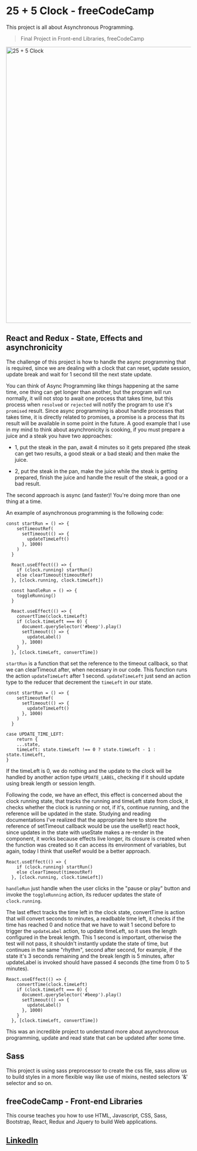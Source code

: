 # 25 + 5 Clock - freeCodeCamp

This project is all about Asynchronous Programming.

> Final Project in Front-end Libraries, freeCodeCamp

<img src="https://github.com/NietoCurcio/FCC-Front-End-Libraries/blob/main/.github/screenshot1.png?raw=true" width="750" alt="25 + 5 Clock">

## React and Redux - State, Effects and asynchronicity

The challenge of this project is how to handle the async programming that is required, since we are dealing with a clock that can reset, update session, update break and wait for 1 second till the next state update.

You can think of Async Programming like things happening at the same time, one thing can get longer than another, but the program will run normally, it will not stop to await one process that takes time, but this process when `resolved` or `rejected` will notify the program to use it's `promised` result. Since async programming is about handle processes that takes time, it is directly related to promises, a promise is a process that its result will be available in some point in the future. A good example that I use in my mind to think about asynchronicity is cooking, if you must prepare a juice and a steak you have two approaches:

- 1, put the steak in the pan, await 4 minutes so it gets prepared (the steak can get two results, a good steak or a bad steak) and then make the juice.

- 2, put the steak in the pan, make the juice while the steak is getting prepared, finish the juice and handle the result of the steak, a good or a bad result.

The second approach is async (and faster)! You're doing more than one thing at a time.

An example of asynchronous programming is the following code:

```
const startRun = () => {
    setTimeoutRef(
      setTimeout(() => {
        updateTimeLeft()
      }, 1000)
    )
  }

  React.useEffect(() => {
    if (clock.running) startRun()
    else clearTimeout(timeoutRef)
  }, [clock.running, clock.timeLeft])

  const handleRun = () => {
    toggleRunning()
  }

  React.useEffect(() => {
    convertTime(clock.timeLeft)
    if (clock.timeLeft === 0) {
      document.querySelector('#beep').play()
      setTimeout(() => {
        updateLabel()
      }, 1000)
    }
  }, [clock.timeLeft, convertTime])
```

`startRun` is a function that set the reference to the timeout callback, so that we can clearTimeout after, when necessary in our code. This function runs the action `updateTimeLeft` after 1 second. `updateTimeLeft` just send an action type to the reducer that decrement the `timeLeft` in our state.

```
const startRun = () => {
    setTimeoutRef(
      setTimeout(() => {
        updateTimeLeft()
      }, 1000)
    )
  }
```

```
case UPDATE_TIME_LEFT:
    return {
    ...state,
    timeLeft: state.timeLeft !== 0 ? state.timeLeft - 1 : state.timeLeft,
}
```

If the timeLeft is 0, we do nothing and the update to the clock will be handled by another action type `UPDATE_LABEL`, checking if it should update using break length or session length.

Following the code, we have an effect, this effect is concerned about the clock running state, that tracks the running and timeLeft state from clock, it checks whether the clock is running or not, if it's, continue running, and the reference will be updated in the state. Studying and reading documentations I've realized that the appropriate here to store the reference of setTimeout callback would be use the useRef() react hook, since updates in the state with useState makes a re-render in the component, it works because effects live longer, its closure is created when the function was created so it can access its environment of variables, but again, today I think that useRef would be a better approach.

```
React.useEffect(() => {
    if (clock.running) startRun()
    else clearTimeout(timeoutRef)
  }, [clock.running, clock.timeLeft])
```

`handleRun` just handle when the user clicks in the "pause or play" button and invoke the `toggleRunning` action, its reducer updates the state of `clock.running`.

The last effect tracks the time left in the clock state, convertTime is action that will convert seconds to minutes, a readbable time left, it checks if the time has reached 0 and notice that we have to wait 1 second before to trigger the `updateLabel` action, to update timeLeft, so it uses the length configured in the break length. This 1 second is important, otherwise the test will not pass, it shouldn't instantly update the state of time, but continues in the same "rhythm", second after second, for example, if the state it's 3 seconds remaining and the break length is 5 minutes, after updateLabel is invoked should have passed 4 seconds (the time from 0 to 5 minutes).

```
React.useEffect(() => {
    convertTime(clock.timeLeft)
    if (clock.timeLeft === 0) {
      document.querySelector('#beep').play()
      setTimeout(() => {
        updateLabel()
      }, 1000)
    }
  }, [clock.timeLeft, convertTime])
```

This was an incredible project to understand more about asynchronous programming, update and read state that can be updated after some time.

## Sass

This project is using sass preprocessor to create the css file, sass allow us to build styles in a more flexible way like use of mixins, nested selectors '&' selector and so on.

## freeCodeCamp - Front-end Libraries

This course teaches you how to use HTML, Javascript, CSS, Sass, Bootstrap, React, Redux and Jquery to build Web applications.

## [LinkedIn](https://www.linkedin.com/in/felipe-antonio-nieto-curcio-9b865116a/)

